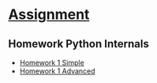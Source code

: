 # [Assignment](https://github.com/devops01ua/python01-hw/tree/main/homeworks)
## Homework Python Internals
- [Homework 1 Simple](https://github.com/ihoraryku/HW_DevOps01_Course/tree/main/python_internals/HW1)
- [Homework 1 Advanced](https://github.com/ihoraryku/HW_DevOps01_Course/tree/main/python_internals/HW1_advanced)

